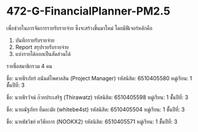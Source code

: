 # 472-G-FinancialPlanner-PM2.5
เพื่อช่วยในการจัดการรายรับรายจ่าย ซึ่งจะสร้างขึ้นมาใหม่ โดยมีฟีเจอร์หลักคือ
1. บันทึกรายรับรายจ่าย
2. Report สรุปรายรับรายจ่าย
3. แบ่งรายได้ออกเป็นสัดส่วนได้


รายชื่อสมาชิกรวม 4 คน

ชื่อ:     นายธีรภัทร์ อนันต์ไพศาลสิน (Project Manager)
รหัสนิสิต: 6510405580
หมู่เรียน:  1
ชัั้นปีที่:   3

ชื่อ:     นายธีรวัจน์ ก๊วยประเสริฐ (Thirawatz)
รหัสนิสิต: 6510405598
หมู่เรียน:  1
ชัั้นปีที่:   3

ชื่อ: นายณัฐภัทร ยิ้มละมัย (whitebe4st)
รหัสนิสิต: 6510405504 
หมู่เรียน:  1
ชัั้นปีที่:   3

ชื่อ: นายธัชวิชย์ ทวีชัยการ (NOOKX2)
รหัสนิสิต: 6510405571
หมู่เรียน:  1
ชัั้นปีที่:   3